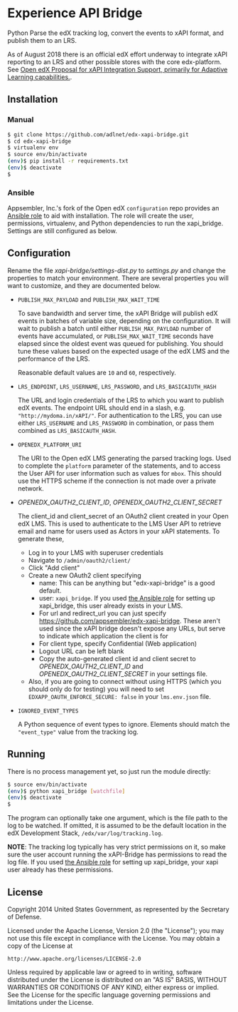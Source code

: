  Experience API Bridge
=========================

Python Parse the edX tracking log, convert the events to xAPI format, and publish them to an LRS.

As of August 2018 there is an official edX effort underway to integrate xAPI reporting to an LRS and other possible stores with the core edx-platform.  See [Open edX Proposal for xAPI Integration Support, primarily for Adaptive Learning capabilities.](https://github.com/edx/open-edx-proposals/pull/73).


## Installation

### Manual

```sh
$ git clone https://github.com/adlnet/edx-xapi-bridge.git
$ cd edx-xapi-bridge
$ virtualenv env
$ source env/bin/activate
(env)$ pip install -r requirements.txt
(env)$ deactivate
$ 
```

### Ansible

Appsembler, Inc.'s fork of the Open edX `configuration` repo provides an [Ansible role](https://github.com/appsembler/configuration/blob/appsembler/ficus/master/playbooks/roles/xapi_bridge/) to aid with installation.  The role will create the user, permissions, virtualenv, and Python dependencies to run the xapi_bridge.  Settings are still configured as below. 

## Configuration

Rename the file *xapi-bridge/settings-dist.py* to *settings.py* and change the properties to match your environment. There are several properties you will want to customize, and they are documented below.

* `PUBLISH_MAX_PAYLOAD` and `PUBLISH_MAX_WAIT_TIME`

	To save bandwidth and server time, the xAPI Bridge will publish edX events in batches of variable size, depending on the configuration. It will wait to publish a batch until either `PUBLISH_MAX_PAYLOAD` number of events have accumulated, or `PUBLISH_MAX_WAIT_TIME` seconds have elapsed since the oldest event was queued for publishing. You should tune these values based on the expected usage of the edX LMS and the performance of the LRS.
	
	Reasonable default values are `10` and `60`, respectively.

* `LRS_ENDPOINT`, `LRS_USERNAME`, `LRS_PASSWORD`, and `LRS_BASICAIUTH_HASH`

	The URL and login credentials of the LRS to which you want to publish edX events. The endpoint URL should end in a slash, e.g. `"http://mydoma.in/xAPI/"`.  For authentication to the LRS, you can use either `LRS_USERNAME` and `LRS_PASSWORD` in combination, or pass them combined as `LRS_BASICAUTH_HASH`.

* `OPENEDX_PLATFORM_URI`

    The URI to the Open edX LMS generating the parsed tracking logs.  Used to complete the `platform` parameter of the statements, and to access the User API for user information such as values for `mbox`. This should use the HTTPS scheme if the connection is not made over a private network.

* *OPENEDX_OAUTH2_CLIENT_ID*, *OPENEDX_OAUTH2_CLIENT_SECRET*

    The client_id and client_secret of an OAuth2 client created in your Open edX LMS.  This is used to authenticate to the LMS User API to retrieve email and name for users used as Actors in your xAPI statements.  To generate these,

    * Log in to your LMS with superuser credentials
    * Navigate to `/admin/oauth2/client/`
    * Click "Add client"
    * Create a new OAuth2 client specifying
      *  name: This can be anything but "edx-xapi-bridge" is a good default.
      *  user: `xapi_bridge`.  If you used [the Ansible role](https://github.com/appsembler/configuration/blob/appsembler/ficus/master/playbooks/roles/xapi_bridge/) for setting up xapi_bridge, this user already exists in your LMS.
      *  For url and redirect_url you can just specify https://github.com/appsembler/edx-xapi-bridge.  These aren't used since the xAPI bridge doesn't expose any URLs, but serve to indicate which application the client is for
      *  For client type, specify Confidential (Web application)
      *  Logout URL can be left blank
      *  Copy the auto-generated client id and client secret to *OPENEDX_OAUTH2_CLIENT_ID* and *OPENEDX_OAUTH2_CLIENT_SECRET* in your settings file.
    *  Also, if you are going to connect without using HTTPS (which you should only do for testing) you will need to set `EDXAPP_OAUTH_ENFORCE_SECURE: false` in your `lms.env.json` file.
      

* `IGNORED_EVENT_TYPES`
    
    A Python sequence of event types to ignore.  Elements should match the `"event_type"` value from the tracking log.
    

## Running

There is no process management yet, so just run the module directly:

```sh
$ source env/bin/activate
(env)$ python xapi_bridge [watchfile]
(env)$ deactivate
$
```

The program can optionally take one argument, which is the file path to the log to be watched. If omitted, it is assumed to be the default location in the edX Development Stack, `/edx/var/log/tracking.log`.

**NOTE**: The tracking log typically has very strict permissions on it, so make sure the user account running the xAPI-Bridge has permissions to read the log file.  If you used [the Ansible role](https://github.com/appsembler/configuration/blob/appsembler/ficus/master/playbooks/roles/xapi_bridge/) for setting up xapi_bridge, your xapi user already has these permissions.

## License

Copyright 2014 United States Government, as represented by the Secretary of Defense.

Licensed under the Apache License, Version 2.0 (the "License");
you may not use this file except in compliance with the License.
You may obtain a copy of the License at

    http://www.apache.org/licenses/LICENSE-2.0

Unless required by applicable law or agreed to in writing, software
distributed under the License is distributed on an "AS IS" BASIS,
WITHOUT WARRANTIES OR CONDITIONS OF ANY KIND, either express or implied.
See the License for the specific language governing permissions and
limitations under the License.

